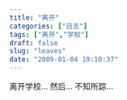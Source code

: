 ```yaml
---
title: "离开"
categories: ["日志"]
tags: ["离开","学校"]
draft: false
slug: "leaves"
date: "2009-01-04 19:10:37"
---
```


离开学校...
然后...
不知所踪...
